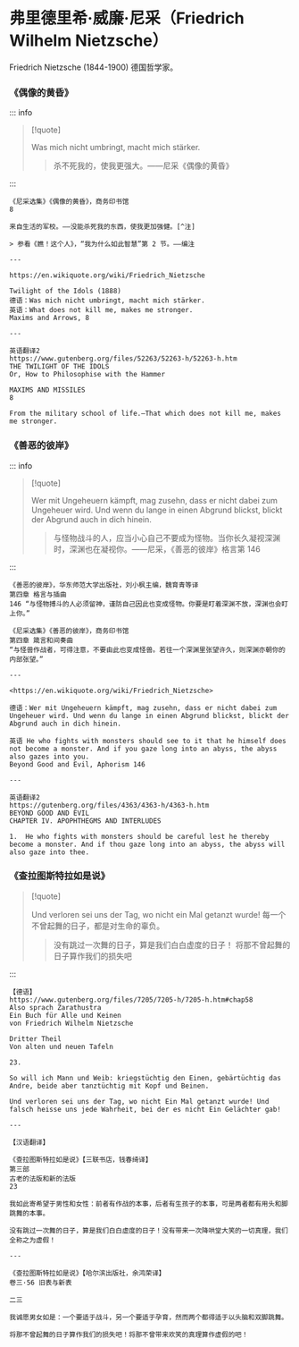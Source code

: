 # 弗里德里希·威廉·尼采（Friedrich Wilhelm Nietzsche）

Friedrich Nietzsche (1844-1900) 德国哲学家。

### 《偶像的黄昏》

::: info

> [!quote]
>
> Was mich nicht umbringt, macht mich stärker.
>
> > 杀不死我的，使我更强大。——尼采《偶像的黄昏》

:::

```
《尼采选集》《偶像的黄昏》，商务印书馆
8

来自生活的军校。——没能杀死我的东西，使我更加强健。[^注]

> 参看《瞧！这个人》，“我为什么如此智慧”第 2 节。——编注

---

https://en.wikiquote.org/wiki/Friedrich_Nietzsche

Twilight of the Idols (1888)
德语：Was mich nicht umbringt, macht mich stärker.
英语：What does not kill me, makes me stronger.
Maxims and Arrows, 8

---

英语翻译2
https://www.gutenberg.org/files/52263/52263-h/52263-h.htm
THE TWILIGHT OF THE IDOLS
Or, How to Philosophise with the Hammer

MAXIMS AND MISSILES
8

From the military school of life.—That which does not kill me, makes me stronger.
```

### 《善恶的彼岸》

::: info

> [!quote]
>
> Wer mit Ungeheuern kämpft, mag zusehn, dass er nicht dabei zum Ungeheuer wird. Und wenn du lange in einen Abgrund blickst, blickt der Abgrund auch in dich hinein.
>
> > 与怪物战斗的人，应当小心自己不要成为怪物。当你长久凝视深渊时，深渊也在凝视你。——尼采，《善恶的彼岸》格言第 146

:::

```
《善恶的彼岸》，华东师范大学出版社，刘小枫主编，魏育青等译
第四章 格言与插曲
146 “与怪物搏斗的人必须留神，谨防自己因此也变成怪物。你要是盯着深渊不放，深渊也会盯上你。”

《尼采选集》《善恶的彼岸》，商务印书馆
第四章 箴言和间奏曲
“与怪兽作战者，可得注意，不要由此也变成怪兽。若往一个深渊里张望许久，则深渊亦朝你的内部张望。”

---

<https://en.wikiquote.org/wiki/Friedrich_Nietzsche>

德语：Wer mit Ungeheuern kämpft, mag zusehn, dass er nicht dabei zum Ungeheuer wird. Und wenn du lange in einen Abgrund blickst, blickt der Abgrund auch in dich hinein.

英语 He who fights with monsters should see to it that he himself does not become a monster. And if you gaze long into an abyss, the abyss also gazes into you.
Beyond Good and Evil, Aphorism 146

---

英语翻译2
https://gutenberg.org/files/4363/4363-h/4363-h.htm
BEYOND GOOD AND EVIL
CHAPTER IV. APOPHTHEGMS AND INTERLUDES

1.  He who fights with monsters should be careful lest he thereby become a monster. And if thou gaze long into an abyss, the abyss will also gaze into thee.
```

### 《查拉图斯特拉如是说》

> [!quote]
>
> Und verloren sei uns der Tag, wo nicht ein Mal getanzt wurde!
> 每一个不曾起舞的日子，都是对生命的辜负。
>
> > 没有跳过一次舞的日子，算是我们白白虚度的日子！
> > 将那不曾起舞的日子算作我们的损失吧

:::

```
【德语】
https://www.gutenberg.org/files/7205/7205-h/7205-h.htm#chap58
Also sprach Zarathustra
Ein Buch für Alle und Keinen
von Friedrich Wilhelm Nietzsche

Dritter Theil
Von alten und neuen Tafeln

23.

So will ich Mann und Weib: kriegstüchtig den Einen, gebärtüchtig das Andre, beide aber tanztüchtig mit Kopf und Beinen.

Und verloren sei uns der Tag, wo nicht Ein Mal getanzt wurde! Und falsch heisse uns jede Wahrheit, bei der es nicht Ein Gelächter gab!

---

【汉语翻译】

《查拉图斯特拉如是说》【三联书店，钱春绮译】
第三部
古老的法版和新的法版
23

我如此寄希望于男性和女性：前者有作战的本事，后者有生孩子的本事，可是两者都有用头和脚跳舞的本事。

没有跳过一次舞的日子，算是我们白白虚度的日子！没有带来一次降哄堂大笑的一切真理，我们全称之为虚假！

---

《查拉图斯特拉如是说》【哈尔滨出版社，余鸿荣译】
卷三·56 旧表与新表

二三

我诚愿男女如是：一个要适于战斗，另一个要适于孕育，然而两个都得适于以头脑和双脚跳舞。

将那不曾起舞的日子算作我们的损失吧！将那不曾带来欢笑的真理算作虚假的吧！
```
